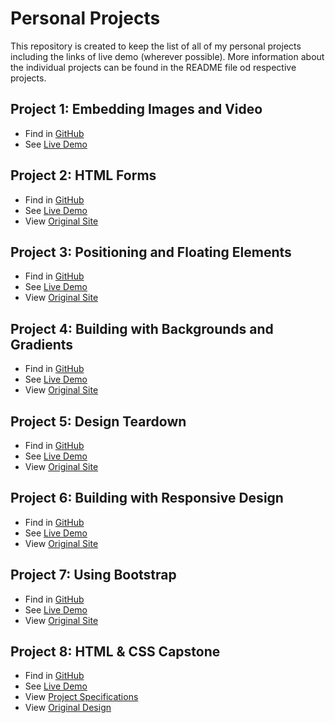 # Personal Projects
This repository is created to keep the list of all of my personal projects including the links of live demo (wherever possible).
More information about the individual projects can be found in the README file od respective projects.
## Project 1: Embedding Images and Video
* Find in [GitHub](https://github.com/praz99/YoutubeClone)
* See [Live Demo](https://rawcdn.githack.com/rajkumardas2701/YoutubeClone/a56cbe4e7fc3f1c1616c039bf4cb5ead4a7096d1/index.html)
## Project 2: HTML Forms
* Find in [GitHub](https://github.com/praz99/signup_form)
* See [Live Demo](https://rawcdn.githack.com/praz99/signup_form/4a3f71279cf6b8327f82725ad27fe336a14b57db/index.html)
* View [Original Site](https://accounts.intuit.com/signup.html?offering_id=Intuit.ifs.mint&namespace_id=50000026&redirect_url=https%3A%2F%2Fmint.intuit.com%2Foverview.event%3Futm_medium%3Ddirect%26cta%3Dhero_sign_up_free_ProspectWeb%26ivid%3D0a0a257e-0382-4ac4-a940-94de0d372230%26adobe_mc%3DMCMID%253D36965765933778160401722406175105676293%257CMCORGID%253D969430F0543F253D0A4C98C6%252540AdobeOrg%257CTS%253D1585315007%26ivid%3D0a0a257e-0382-4ac4-a940-94de0d372230)
## Project 3: Positioning and Floating Elements
* Find in [GitHub](https://github.com/praz99/NYT-clone)
* See [Live Demo](https://raw.githack.com/praz99/NYT-clone/master/index.html)
* View [Original Site](ytimes.com/2014/03/18/science/space/detection-of-waves-in-space-buttresses-landmark-theory-of-big-bang.html?_r=0)
## Project 4: Building with Backgrounds and Gradients
* Find in [GitHub](https://github.com/praz99/appleClone)
* See [Live Demo](https://raw.githack.com/praz99/appleClone/master/index.html)
* View [Original Site](https://web.archive.org/web/20140301004610/http://www.apple.com/)
## Project 5: Design Teardown
* Find in [GitHub](https://github.com/praz99/designTeardown)
* See [Live Demo](https://raw.githack.com/praz99/designTeardown/workingBranch/index.html)
* View [Original Site](https://www.smashingmagazine.com/)
## Project 6: Building with Responsive Design
* Find in [GitHub](https://github.com/praz99/responsive-design)
* See [Live Demo](https://raw.githack.com/expjazz/responsive-design/thenextweb/index.html)
* View [Original Site](https://thenextweb.com/)
## Project 7: Using Bootstrap
* Find in [GitHub](https://github.com/praz99/newsweekClone)
* See [Live Demo](https://raw.githack.com/praz99/newsweekClone/mainpage/index.html)
* View [Original Site](https://www.newsweek.com/)
## Project 8: HTML & CSS Capstone
* Find in [GitHub](https://github.com/praz99/HTML-CSS-Capstone-project)
* See [Live Demo](https://raw.githack.com/praz99/HTML-CSS-Capstone-project/mainpage/index.html)
* View [Project Specifications](https://www.notion.so/HTML-CSS-capstone-project-Directory-of-Schools-eea352bfaf3e4a83b2917df1f9a4e140)
* View [Original Design](https://www.behance.net/gallery/25563385/PatashuleKE)

